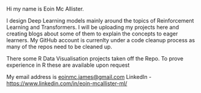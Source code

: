 Hi my name is Eoin Mc Allister. 

I design Deep Learning models mainly around the topics of Reinforcement Learning and Transformers. I will be uploading my projects here and creating blogs about some of them to explain the concepts to eager learners. 
My GitHub account is currenlty under a code cleanup process as many of the repos need to be cleaned up.

There some R Data Visualisation projects taken off the Repo. To prove experience in R these are available upon request

My email address is eoinmc.james@gmail.com
LinkedIn - https://www.linkedin.com/in/eoin-mcallister-ml/
